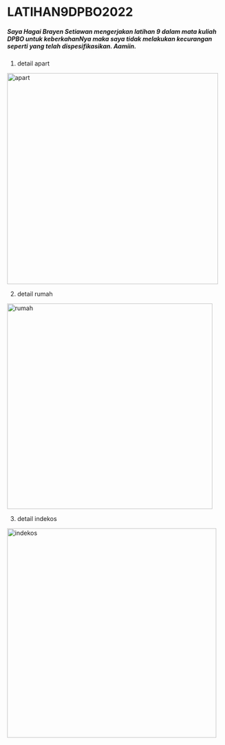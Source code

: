 # LATIHAN9DPBO2022

##### Saya Hagai Brayen Setiawan mengerjakan latihan 9 dalam mata kuliah DPBO untuk keberkahanNya maka saya tidak melakukan kecurangan seperti yang telah dispesifikasikan. Aamiin.

1. detail apart
<img width="490" alt="apart" src="https://user-images.githubusercontent.com/90954012/163840069-0d20bec3-8611-4451-b734-9060f81c7675.PNG">

2. detail rumah
<img width="477" alt="rumah" src="https://user-images.githubusercontent.com/90954012/163840140-a2edea80-9249-4a1d-af4c-640eb98ccc0f.PNG">

3. detail indekos
<img width="486" alt="indekos" src="https://user-images.githubusercontent.com/90954012/163840180-4a35ca60-dacf-45d2-927a-4c29aa0bdce9.PNG">
